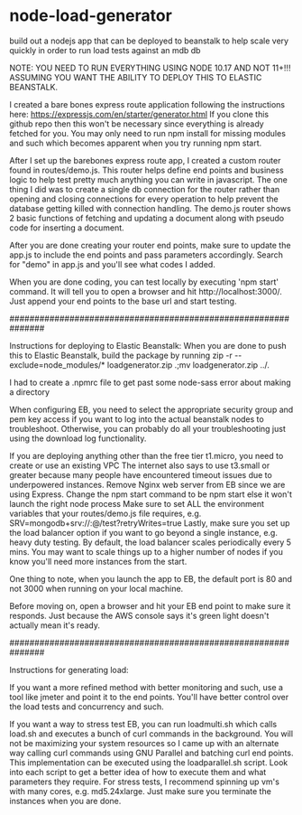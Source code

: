 # node-load-generator
build out a nodejs app that can be deployed to beanstalk to help scale very quickly in order to run load tests against an mdb db

NOTE: YOU NEED TO RUN EVERYTHING USING NODE 10.17 AND NOT 11+!!! ASSUMING YOU WANT THE ABILITY TO DEPLOY THIS TO ELASTIC BEANSTALK.

I created a bare bones express route application following the instructions here: https://expressjs.com/en/starter/generator.html
If you clone this github repo then this won't be necessary since everything is already fetched for you.
You may only need to run npm install for missing modules and such which becomes apparent when you try running npm start.

After I set up the barebones express route app, I created a custom router found in routes/demo.js. This router helps define end points and business logic to help test pretty much anything you can write in javascript. The one thing I did was to create a single db connection for the router rather than opening and closing connections for every operation to help prevent the database getting killed with connection handling. The demo.js router shows 2 basic functions of fetching and updating a document along with pseudo code for inserting a document.

After you are done creating your router end points, make sure to update the app.js to include the end points and pass parameters accordingly. Search for "demo" in app.js and you'll see what codes I added.

When you are done coding, you can test locally by executing 'npm start' command. It will tell you to open a browser and hit http://localhost:3000/. Just append your end points to the base url and start testing.

###############################################################

Instructions for deploying to Elastic Beanstalk:
When you are done to push this to Elastic Beanstalk, build the package by running 
     zip -r --exclude=node_modules/* loadgenerator.zip .;mv loadgenerator.zip ../.

I had to create a .npmrc file to get past some node-sass error about making a directory

When configuring EB, you need to select the appropriate security group and pem key access if you want to log into the actual beanstalk nodes to troubleshoot. Otherwise, you can probably do all your troubleshooting just using the download log functionality.

If you are deploying anything other than the free tier t1.micro, you need to create or use an existing VPC
The internet also says to use t3.small or greater because many people have encountered timeout issues due to underpowered instances.
Remove Nginx web server from EB since we are using Express.
Change the npm start command to be npm start else it won't launch the right node process
Make sure to set ALL the environment variables that your routes/demo.js file requires, e.g. SRV=mongodb+srv://<user>:<password>@<srv>/test?retryWrites=true
Lastly, make sure you set up the load balancer option if you want to go beyond a single instance, e.g. heavy duty testing. By default, the load balancer scales periodically every 5 mins. You may want to scale things up to a higher number of nodes if you know you'll need more instances from the start.

One thing to note, when you launch the app to EB, the default port is 80 and not 3000 when running on your local machine. 

Before moving on, open a browser and hit your EB end point to make sure it responds. Just because the AWS console says it's green light doesn't actually mean it's ready. 

###############################################################

Instructions for generating load:

If you want a more refined method with better monitoring and such, use a tool like jmeter and point it to the end points. You'll have better control over the load tests and concurrency and such.

If you want a way to stress test EB, you can run loadmulti.sh which calls load.sh and executes a bunch of curl commands in the background. You will not be maximizing your system resources so I came up with an alternate way calling curl commands using GNU Parallel and batching curl end points. This implementation can be executed using the loadparallel.sh script. Look into each script to get a better idea of how to execute them and what parameters they require. For stress tests, I recommend spinning up vm's with many cores, e.g. md5.24xlarge. Just make sure you terminate the instances when you are done.
